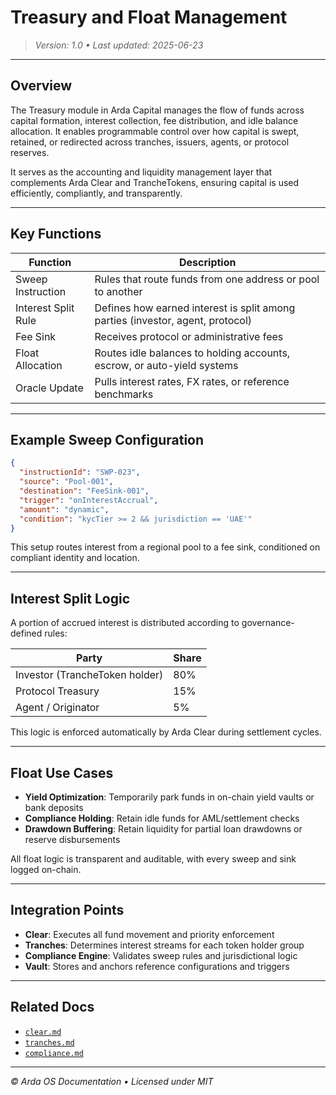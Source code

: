 # Treasury and Float Management

> *Version: 1.0 • Last updated: 2025-06-23*

---

## Overview

The Treasury module in Arda Capital manages the flow of funds across capital formation, interest collection, fee distribution, and idle balance allocation. It enables programmable control over how capital is swept, retained, or redirected across tranches, issuers, agents, or protocol reserves.

It serves as the accounting and liquidity management layer that complements Arda Clear and TrancheTokens, ensuring capital is used efficiently, compliantly, and transparently.

---

## Key Functions

| Function | Description |
|----------|-------------|
| Sweep Instruction | Rules that route funds from one address or pool to another |
| Interest Split Rule | Defines how earned interest is split among parties (investor, agent, protocol) |
| Fee Sink | Receives protocol or administrative fees |
| Float Allocation | Routes idle balances to holding accounts, escrow, or auto-yield systems |
| Oracle Update | Pulls interest rates, FX rates, or reference benchmarks |

---

## Example Sweep Configuration

```json
{
  "instructionId": "SWP-023",
  "source": "Pool-001",
  "destination": "FeeSink-001",
  "trigger": "onInterestAccrual",
  "amount": "dynamic",
  "condition": "kycTier >= 2 && jurisdiction == 'UAE'"
}
```

This setup routes interest from a regional pool to a fee sink, conditioned on compliant identity and location.

---

## Interest Split Logic

A portion of accrued interest is distributed according to governance-defined rules:

| Party | Share |
|-------|-------|
| Investor (TrancheToken holder) | 80% |
| Protocol Treasury | 15% |
| Agent / Originator | 5% |

This logic is enforced automatically by Arda Clear during settlement cycles.

---

## Float Use Cases

- **Yield Optimization**: Temporarily park funds in on-chain yield vaults or bank deposits
- **Compliance Holding**: Retain idle funds for AML/settlement checks
- **Drawdown Buffering**: Retain liquidity for partial loan drawdowns or reserve disbursements

All float logic is transparent and auditable, with every sweep and sink logged on-chain.

---

## Integration Points

- **Clear**: Executes all fund movement and priority enforcement
- **Tranches**: Determines interest streams for each token holder group
- **Compliance Engine**: Validates sweep rules and jurisdictional logic
- **Vault**: Stores and anchors reference configurations and triggers

---

## Related Docs

- [`clear.md`](../arda-core/clear.md)
- [`tranches.md`](./tranches.md)
- [`compliance.md`](../arda-core/compliance.md)

---

*© Arda OS Documentation • Licensed under MIT*
